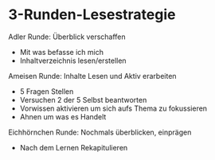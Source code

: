# 3-Runden-Lesestrategie

Adler Runde: Überblick verschaffen
- Mit was befasse ich mich 
- Inhaltverzeichnis lesen/erstellen

Ameisen Runde: Inhalte Lesen und Aktiv erarbeiten
- 5 Fragen Stellen
- Versuchen 2 der 5 Selbst beantworten
- Vorwissen aktivieren um sich aufs Thema zu fokussieren
- Ahnen um was es Handelt

Eichhörnchen Runde: Nochmals überblicken, einprägen
- Nach dem Lernen Rekapitulieren